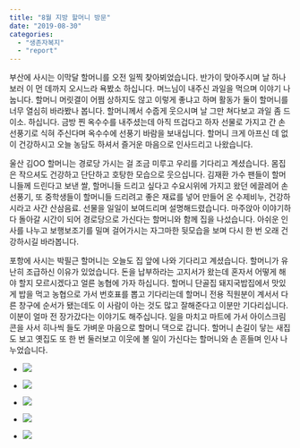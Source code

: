 ```yaml
---
title: "8월 지방 할머니 방문"
date: "2019-08-30"
categories: 
  - "생존자복지"
  - "report"
---
```


부산에 사시는 이막달 할머니를 오전 일찍 찾아뵈었습니다. 반가이 맞아주시며 날 하나 보러 이 먼 데까지 오시느라 욕봤소 하십니다. 며느님이 내주신 과일을 먹으며 이야기 나눕니다. 할머니 머릿결이 어쩜 상하지도 않고 이렇게 좋냐고 하며 활동가 둘이 할머니를 너무 열심히 바라봤나 봅니다. 할머니께서 수줍게 웃으시며 날 그만 쳐다보고 과일 좀 드이소. 하십니다. 금방 찐 옥수수를 내주셨는데 아직 뜨겁다고 하자 선물로 가지고 간 손선풍기로 식혀 주신다며 옥수수에 선풍기 바람을 보내십니다. 할머니 크게 아프신 데 없이 건강하시고 오늘 농담도 하셔서 즐거운 마음으로 인사드리고 나왔습니다.

울산 김OO 할머니는 경로당 가시는 걸 조금 미루고 우리를 기다리고 계셨습니다. 몸집은 작으셔도 건강하고 단단하고 호탕한 모습으로 웃으십니다. 김재환 가수 팬들이 할머니들께 드린다고 보낸 쌀, 할머니들 드리고 싶다고 수요시위에 가지고 왔던 에끌레어 손선풍기, 또 중학생들이 할머니들 드리려고 좋은 재료를 넣어 만들어 온 수제비누, 건강하시라고 사간 산삼음료. 선물을 일일이 보여드리며 설명해드렸습니다. 마주앉아 이야기하다 돌아갈 시간이 되어 경로당으로 가신다는 할머니와 함께 집을 나섰습니다. 아쉬운 인사를 나누고 보행보조기를 밀며 걸어가시는 자그마한 뒷모습을 보며 다시 한 번 오래 건강하시길 바라봅니다.

포항에 사시는 박필근 할머니는 오늘도 집 앞에 나와 기다리고 계셨습니다. 할머니가 유난히 조급하신 이유가 있었습니다. 돈을 납부하라는 고지서가 왔는데 혼자서 어떻게 해야 할지 모르시겠다고 얼른 농협에 가자 하십니다. 할머니 단골집 돼지국밥집에서 맛있게 밥을 먹고 농협으로 가서 번호표를 뽑고 기다리는데 할머니 전용 직원분이 계서서 다른 창구에 순서가 됐는데도 이 사람이 아는 것도 많고 잘해준다고 이분만 기다리십니다. 이분이 얼마 전 장가갔다는 이야기도 해주십니다. 일을 마치고 마트에 가서 아이스크림콘을 사서 히나씩 들도 가벼운 마음으로 할머니 댁으로 갑니다. 할머니 손길이 닿는 새집도 보고 옛집도 또 한 번 둘러보고 이웃에 볼 일이 가신다는 할머니와 손 흔들며 인사 나누었습니다.

- ![](https://womenandwar.net/kr/wp-content/uploads/2019/08/69836840_2929878530386888_1290220618238656512_n.jpg)
    
- ![](https://womenandwar.net/kr/wp-content/uploads/2019/08/69406868_2929878643720210_1774084637304291328_n.jpg)
    
- ![](https://womenandwar.net/kr/wp-content/uploads/2019/08/69630158_2929878797053528_9072116684692652032_n.jpg)
    
- ![](https://womenandwar.net/kr/wp-content/uploads/2019/08/69654301_2929878983720176_4750998994979651584_n.jpg)
    
- ![](https://womenandwar.net/kr/wp-content/uploads/2019/08/69687730_2929879197053488_6502340672350060544_n.jpg)
